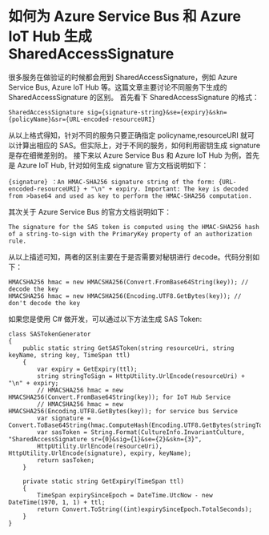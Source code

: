 # 如何为 Azure Service Bus 和 Azure IoT Hub 生成 SharedAccessSignature #

很多服务在做验证的时候都会用到 SharedAccessSignature，例如 Azure Service Bus, Azure IoT Hub 等。这篇文章主要讨论不同服务下生成的 SharedAccessSignature 的区别。
首先看下 SharedAccessSignature 的格式：

    SharedAccessSignature sig={signature-string}&se={expiry}&skn={policyName}&sr={URL-encoded-resourceURI}

从以上格式得知，针对不同的服务只要正确指定 policyname,resourceURI 就可以计算出相应的 SAS。但实际上，对于不同的服务，如何利用密钥生成 signature 是存在细微差别的。
接下来以 Azure Service Bus 和 Azure IoT Hub 为例，首先是 Azure IoT Hub, 针对如何生成 signature 官方文档说明如下：

    {signature} ：An HMAC-SHA256 signature string of the form: {URL-encoded-resourceURI} + "\n" + expiry. Important: The key is decoded from >base64 and used as key to perform the HMAC-SHA256 computation.

其次关于 Azure Service Bus 的官方文档说明如下： 

    The signature for the SAS token is computed using the HMAC-SHA256 hash of a string-to-sign with the PrimaryKey property of an authorization rule.

从以上描述可知，两者的区别主要在于是否需要对秘钥进行 decode。代码分别如下：

    HMACSHA256 hmac = new HMACSHA256(Convert.FromBase64String(key)); // decode the key
    HMACSHA256 hmac = new HMACSHA256(Encoding.UTF8.GetBytes(key)); // don't decode the key

如果您是使用 C# 做开发，可以通过以下方法生成 SAS Token:

    class SASTokenGenerator
    {
    	public static string GetSASToken(string resourceUri, string keyName, string key, TimeSpan ttl)
	    {
		    var expiry = GetExpiry(ttl);
		    string stringToSign = HttpUtility.UrlEncode(resourceUri) + "\n" + expiry;
		    // HMACSHA256 hmac = new HMACSHA256(Convert.FromBase64String(key)); for IoT Hub Service
		    // HMACSHA256 hmac = new HMACSHA256(Encoding.UTF8.GetBytes(key)); for service bus Service
		    var signature = Convert.ToBase64String(hmac.ComputeHash(Encoding.UTF8.GetBytes(stringToSign)));
		    var sasToken = String.Format(CultureInfo.InvariantCulture, "SharedAccessSignature sr={0}&sig={1}&se={2}&skn={3}", 
		    HttpUtility.UrlEncode(resourceUri), HttpUtility.UrlEncode(signature), expiry, keyName);
		    return sasToken;
	    }
    
	    private static string GetExpiry(TimeSpan ttl)
	    {
	    	TimeSpan expirySinceEpoch = DateTime.UtcNow - new DateTime(1970, 1, 1) + ttl;
	    	return Convert.ToString((int)expirySinceEpoch.TotalSeconds);
	    }
    }





